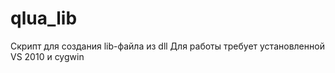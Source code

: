 qlua_lib
========
Скрипт для создания lib-файла из dll
Для работы требует установленной VS 2010 и cygwin
